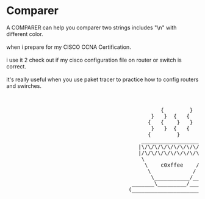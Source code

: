 # Comparer
A COMPARER can help you comparer two strings includes "\n" with different color.
<br><br>
when i prepare for my CISCO CCNA Certification.
<br><br>
i use it 2 check out if my cisco configuration file on router or switch is correct.
<br><br>
it's really useful when you use paket tracer to practice how to config routers and swirches.
<br><br>

<pre>
                           
                                                {        }      
                                             }   }  {   {
                                            {   {    }   }
                                             }   }  {   {
                                            {        }
                                          ___________________
                                         |\/\/\/\/\/\/\/\/\/\|               
                                         |/\/\/\/\/\/\/\/\/\/|
                                          \                 /____
                                           \    c0xffee    /     )
                                            \             /     /
                                             \___________/_____/ 
                                       _______\_________/________                   
                                      (__________________________)
      
</pre>
